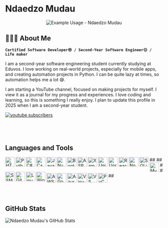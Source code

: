 <p align="center">
  <h1>Ndaedzo Mudau</h1>
</p>

<p align="center">
  <img src="https://readme-typing-svg.demolab.com/?lines=First+Year SIKE second year now!;Software+Engineer+Student!;Certified software developer!;AT EDUVOS FR💘!&font=Fira%20Code&center=true&width=380&height=50&duration=4000&pause=1000" alt="Example Usage - Ndaedzo Mudau">
</p>

## 🙋🏿‍♂️ About Me
**`Certified Software Developer😎 / Second-Year Software Engineer😊 / Life maker`**

I am a second-year software engineering student currently studying at Eduvos. I love working on real-world projects, especially for mobile apps, and creating automation projects in Python. I can be quite lazy at times, so automation helps me a lot 😅. 

I am starting a YouTube channel, focused on making projects for myself. I view it as a journal for my progress and experiences. I love coding and learning, so this is something I really enjoy. I plan to update this profile in 2025 when I am a second-year student.

<p align="left">
    <a href="https://www.youtube.com/@ProjectMudau?sub_confirmation=1">
        <img alt="youtube subscribers" title="Subscribe to my YouTube channel" src="https://img.shields.io/badge/-Subscribe-red?style=for-the-badge&logo=youtube&logoColor=white"/></a>
    </a>
</p>

##  
<!-- Languages and Tools -->
## Languages and Tools

<!-- Languages -->
<img align="left" alt="HTML" width="30px" src="https://cdn.jsdelivr.net/gh/devicons/devicon/icons/html5/html5-plain.svg" />
<img align="left" alt="Python" width="30px" src="https://cdn.jsdelivr.net/gh/devicons/devicon/icons/python/python-original.svg" />
<img align="left" alt="C#" width="30px" src="https://cdn.jsdelivr.net/gh/devicons/devicon/icons/csharp/csharp-original.svg" />
<img align="left" alt="C++" width="30px" src="https://cdn.jsdelivr.net/gh/devicons/devicon/icons/cplusplus/cplusplus-original.svg" />
<img align="left" alt="JavaScript" width="30px" src="https://cdn.jsdelivr.net/gh/devicons/devicon/icons/javascript/javascript-original.svg" />
##

<!-- Frameworks -->
<img align="left" alt="NumPy" width="30px" src="https://cdn.jsdelivr.net/gh/devicons/devicon/icons/numpy/numpy-original.svg" />
<img align="left" alt="Bootstrap" width="30px" src="https://cdn.jsdelivr.net/gh/devicons/devicon/icons/bootstrap/bootstrap-plain.svg" />
<img align="left" alt="ASP.NET" width="30px" src="https://cdn.jsdelivr.net/gh/devicons/devicon/icons/dot-net/dot-net-original.svg" />
<img align="left" alt="Xamarin" width="30px" src="https://cdn.jsdelivr.net/gh/devicons/devicon/icons/xamarin/xamarin-original.svg" />
<img align="left" alt="Unity" width="30px" src="https://cdn.jsdelivr.net/gh/devicons/devicon/icons/unity/unity-original.svg" />
<img align="left" alt="Unreal Engine" width="30px" src="https://cdn.jsdelivr.net/gh/devicons/devicon/icons/unrealengine/unrealengine-original.svg" />
<img align="left" alt="React" width="30px" src="https://cdn.jsdelivr.net/gh/devicons/devicon/icons/react/react-original.svg" />
<img align="left" alt="Node.js" width="30px" src="https://cdn.jsdelivr.net/gh/devicons/devicon/icons/nodejs/nodejs-original.svg" />
##
<!-- Tools -->
<img align="left" alt="SQLite" width="30px" src="https://cdn.jsdelivr.net/gh/devicons/devicon/icons/sqlite/sqlite-original.svg" />
<img align="left" alt="MySQL" width="30px" src="https://cdn.jsdelivr.net/gh/devicons/devicon/icons/mysql/mysql-original.svg" />
<img align="left" alt="SSMS" width="30px" src="https://cdn.jsdelivr.net/gh/devicons/devicon/icons/microsoftsqlserver/microsoftsqlserver-plain.svg" />
<img align="left" alt="Git" width="30px" src="https://cdn.jsdelivr.net/gh/devicons/devicon/icons/git/git-original.svg" />
<img align="left" alt="Linux" width="30px" src="https://cdn.jsdelivr.net/gh/devicons/devicon/icons/linux/linux-original.svg" />
<img align="left" alt="Windows" width="30px" src="https://cdn.jsdelivr.net/gh/devicons/devicon/icons/windows8/windows8-original.svg" />
##
<!-- Technologies -->
<img align="left" alt="AWS" width="30px" src="https://cdn.jsdelivr.net/gh/devicons/devicon/icons/amazonwebservices/amazonwebservices-original.svg" />
<img align="left" alt="Google Cloud" width="30px" src="https://cdn.jsdelivr.net/gh/devicons/devicon/icons/googlecloud/googlecloud-original.svg" />
<img align="left" alt="Azure" width="30px" src="https://cdn.jsdelivr.net/gh/devicons/devicon/icons/azure/azure-original.svg" />
##
<!-- Platforms -->
<img align="left" alt="Visual Studio" width="30px" src="https://cdn.jsdelivr.net/gh/devicons/devicon/icons/visualstudio/visualstudio-plain.svg" />
<img align="left" alt="VS Code" width="30px" src="https://cdn.jsdelivr.net/gh/devicons/devicon/icons/vscode/vscode-original.svg" />
<img align="left" alt="PyCharm" width="30px" src="https://cdn.jsdelivr.net/gh/devicons/devicon/icons/pycharm/pycharm-original.svg" />

<br/>


##  
<!-- GitHub Stats -->
## GitHub Stats
![Ndaedzo Mudau's GitHub Stats](https://github-readme-stats.vercel.app/api?username=kxngHADES&show_icons=true&count_private=true&theme=aura)
